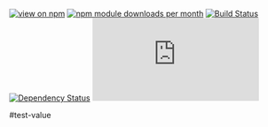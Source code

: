 [![view on npm](http://img.shields.io/npm/v/test-value.svg)](https://www.npmjs.org/package/test-value)
[![npm module downloads per month](http://img.shields.io/npm/dm/test-value.svg)](https://www.npmjs.org/package/test-value)
[![Build Status](https://travis-ci.org/75lb/test-value.svg?branch=master)](https://travis-ci.org/75lb/test-value)
[![Dependency Status](https://david-dm.org/75lb/test-value.svg)](https://david-dm.org/75lb/test-value)
![Analytics](https://ga-beacon.appspot.com/UA-27725889-6/test-value/README.md?pixel)

#test-value

